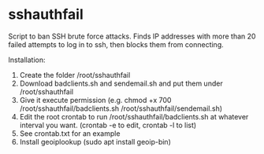 # sshauthfail
Script to ban SSH brute force attacks.  Finds IP addresses with more than 20 failed attempts to log in to ssh, then blocks them from connecting.

Installation:
1. Create the folder /root/sshauthfail
2. Download badclients.sh and sendemail.sh and put them under /root/sshauthfail
3. Give it execute permission (e.g. chmod +x 700 /root/sshauthfail/badclients.sh /root/sshauthfail/sendemail.sh)
4. Edit the root crontab to run /root/sshauthfail/badclients.sh at whatever interval you want. (crontab -e to edit, crontab -l to list)
5. See crontab.txt for an example
6. Install geoiplookup (sudo apt install geoip-bin)
